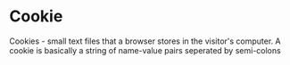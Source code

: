 # Cookie
Cookies - small text files that a browser stores in the visitor's computer. A cookie is basically a string of name-value pairs seperated by semi-colons
